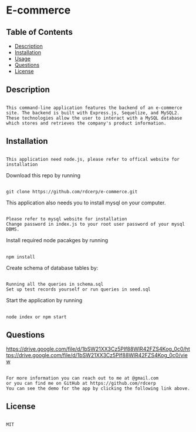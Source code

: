 # E-commerce

  ## Table of Contents
  * [Description](#description)
  * [Installation](#installation)
  * [Usage](#usage)
  * [Questions](#questions)
  * [License](#license)

  ## Description
##
    This command-line application features the backend of an e-commerce site. The backend is built with Express.js, Sequelize, and MySQL2. These technologies allow the user to interact with a MySQL database which stores and retrieves the company's product information.
    
  ## Installation
##  
    This application need node.js, please refer to offical website for installation
Download this repo by running
##
    git clone https://github.com/rdcerp/e-commerce.git
This application also needs you to install mysql on your computer. 
##
    Please refer to mysql website for installation
    Change password in index.js to your root user password of your mysql DBMS.
Install required node pacakges by running
##
    npm install
Create schema of database tables by:
## 
    Running all the queries in schema.sql
    Set up test records yourself or run queries in seed.sql
Start the application by running
##    
    node index or npm start
    
  ## Questions
https://drive.google.com/file/d/1bSW21XX3Cz5PIf88WlR42FZS4Kog_0c0/https://drive.google.com/file/d/1bSW21XX3Cz5PIf88WlR42FZS4Kog_0c0/view
##  
    For more information you can reach out to me at @gmail.com 
    or you can find me on GitHub at https://github.com/rdcerp
    You can see the demo for the app by clicking the following link above. 
    
  ## License
##
    MIT
